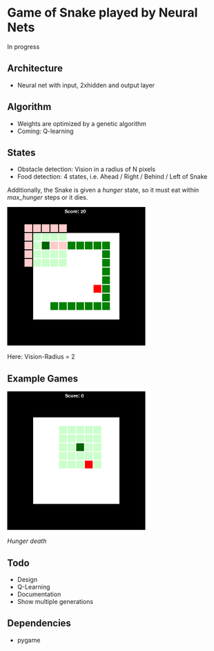 # Game of Snake played by Neural Nets

In progress

## Architecture

- Neural net with input, 2xhidden and output layer

## Algorithm

- Weights are optimized by a genetic algorithm
- Coming: Q-learning

## States

- Obstacle detection: Vision in a radius of N pixels
- Food detection: 4 states, i.e. Ahead / Right / Behind / Left of Snake

Additionally, the Snake is given a *hunger* state, so it must eat within
*max_hunger* steps or it dies. 

![Alt text](screenshot.jpg?raw=true "States")

Here: Vision-Radius = 2

## Example Games

![Alt text](anim.gif?raw=true "Play")

*Hunger death*

## Todo
- Design
- Q-Learning
- Documentation
- Show multiple generations

## Dependencies
- pygame
